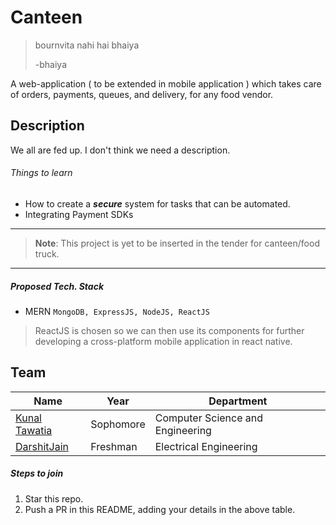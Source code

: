 # Canteen

> bournvita nahi hai bhaiya
> 
> -bhaiya

A web-application ( to be extended in mobile application ) which takes care of orders, payments, queues, and delivery, for any food vendor.
## Description
We all are fed up. I don't think we need a description.
###### Things to learn
- How to create a ***secure*** system for tasks that can be automated.
- Integrating Payment SDKs
___

> **Note**: This project is yet to be inserted in the tender for canteen/food truck.

___
##### Proposed Tech. Stack
- MERN `MongoDB, ExpressJS, NodeJS, ReactJS`
> ReactJS is chosen so we can then use its components for further developing a cross-platform mobile application in react native.

## Team

|Name|Year|Department|
|--|--|--|
|[Kunal Tawatia](https://github.com/kunaltawatia)| Sophomore|Computer Science and Engineering|
|[DarshitJain](https://github.com/DarshitJain04)| Freshman|Electrical Engineering|

##### Steps to join

 1. Star this repo.
 2. Push a PR in this README, adding your details in the above table.
